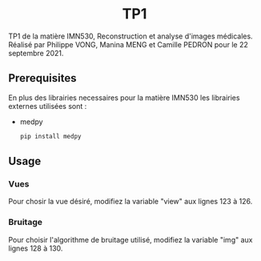<h1 align="center">
  TP1
</h1>

<p>
  TP1 de la matière IMN530, Reconstruction et analyse d'images médicales.
  Réalisé par Philippe VONG, Manina MENG et Camille PEDRON pour le 22 septembre 2021.



<!-- GETTING STARTED -->
## Prerequisites

En plus des librairies necessaires pour la matière IMN530 les librairies externes utilisées sont :

* medpy
  ```sh
  pip install medpy
  ```

<!-- USAGE EXAMPLES -->
## Usage

  ### Vues
  <p> Pour chosir la vue désiré, modifiez la variable "view" aux lignes 123 à 126. </p>
  
### Bruitage
  <p> Pour choisir l'algorithme de bruitage utilisé, modifiez la variable "img" aux lignes 128 à 130. <p>
